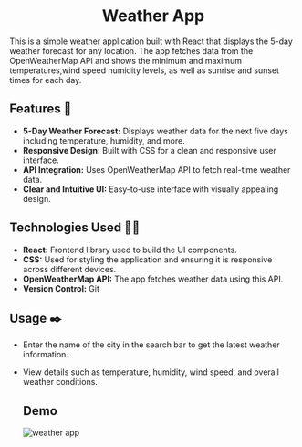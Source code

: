 # <div align="center">**Weather App**</div> 

This is a simple weather application built with React that displays the 5-day weather forecast for any location. The app fetches data from the OpenWeatherMap API and shows the minimum and maximum temperatures,wind speed humidity levels, as well as sunrise and sunset times for each day.

## Features 📃

- **5-Day Weather Forecast:** Displays weather data for the next five days including temperature, humidity, and more.
- **Responsive Design:** Built with CSS for a clean and responsive user interface.
- **API Integration:** Uses OpenWeatherMap API to fetch real-time weather data.
- **Clear and Intuitive UI:** Easy-to-use interface with visually appealing design.

## Technologies Used 👩‍💻

- **React:** Frontend library used to build the UI components.
- **CSS:** Used for styling the application and ensuring it is responsive across different devices.
- **OpenWeatherMap API:** The app fetches weather data using this API.
- **Version Control:** Git

 ## Usage ✒️
- Enter the name of the city in the search bar to get the latest weather information.
- View details such as temperature, humidity, wind speed, and overall weather conditions.

  ## Demo
  ![weather app](https://github.com/user-attachments/assets/c404dcf0-c661-4e40-afeb-2464487f5768)

